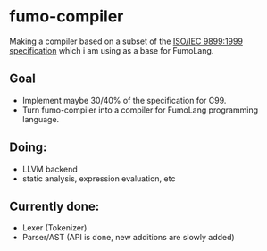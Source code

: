 # fumo-compiler
Making a compiler based on a subset of the [ISO/IEC 9899:1999 specification](https://www.open-std.org/jtc1/sc22/WG14/www/docs/n1256.pdf) which i am using as a base for FumoLang.

## Goal
- Implement maybe 30/40% of the specification for C99.
- Turn fumo-compiler into a compiler for FumoLang programming language.
## Doing:
- LLVM backend
- static analysis, expression evaluation, etc
## Currently done:
- Lexer (Tokenizer)
- Parser/AST (API is done, new additions are slowly added)
